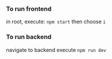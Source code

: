 ### To run frontend
in root, execute:
`npm start`
then choose `i`

### To run backend
navigate to backend
execute
`npm run dev`